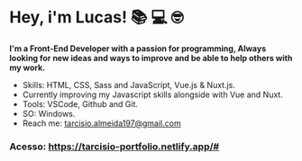 # Hey, i'm Lucas!  :books: :computer: :nerd_face:

**I'm a Front-End Developer with a passion for programming, Always looking for new ideas and ways to improve and be able to help others with my work.**

- Skills: HTML, CSS, Sass and JavaScript, Vue.js & Nuxt.js.
- Currently improving my Javascript skills alongside with Vue and Nuxt.
- Tools: VSCode, Github and Git.
- SO: Windows.
- Reach me: tarcisio.almeida197@gmail.com

### Acesso: https://tarcisio-portfolio.netlify.app/#
